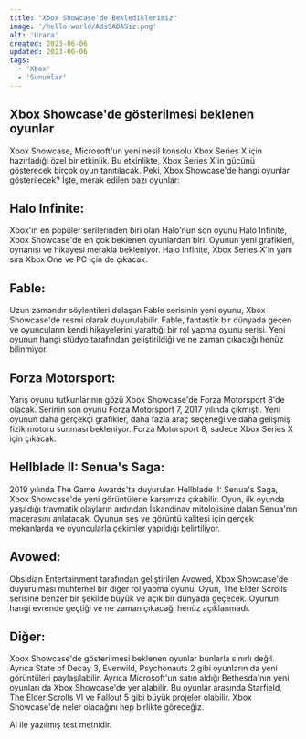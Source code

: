 ```yaml
---
title: "Xbox Showcase'de Beklediklerimiz"
image: '/hello-world/AdsSADASız.png'
alt: 'Urara'
created: 2023-06-06
updated: 2023-06-06
tags:
  - 'Xbox'
  - 'Sunumlar'
---
```


## Xbox Showcase'de gösterilmesi beklenen oyunlar

Xbox Showcase, Microsoft'un yeni nesil konsolu Xbox Series X için hazırladığı özel bir etkinlik. Bu etkinlikte, Xbox Series X'in gücünü gösterecek birçok oyun tanıtılacak. Peki, Xbox Showcase'de hangi oyunlar gösterilecek? İşte, merak edilen bazı oyunlar:

## Halo Infinite:
Xbox'ın en popüler serilerinden biri olan Halo'nun son oyunu Halo Infinite, Xbox Showcase'de en çok beklenen oyunlardan biri. Oyunun yeni grafikleri, oynanışı ve hikayesi merakla bekleniyor. Halo Infinite, Xbox Series X'in yanı sıra Xbox One ve PC için de çıkacak.

## Fable:
Uzun zamandır söylentileri dolaşan Fable serisinin yeni oyunu, Xbox Showcase'de resmi olarak duyurulabilir. Fable, fantastik bir dünyada geçen ve oyuncuların kendi hikayelerini yarattığı bir rol yapma oyunu serisi. Yeni oyunun hangi stüdyo tarafından geliştirildiği ve ne zaman çıkacağı henüz bilinmiyor.

## Forza Motorsport: 
Yarış oyunu tutkunlarının gözü Xbox Showcase'de Forza Motorsport 8'de olacak. Serinin son oyunu Forza Motorsport 7, 2017 yılında çıkmıştı. Yeni oyunun daha gerçekçi grafikler, daha fazla araç seçeneği ve daha gelişmiş fizik motoru sunması bekleniyor. Forza Motorsport 8, sadece Xbox Series X için çıkacak.

## Hellblade II: Senua's Saga:
2019 yılında The Game Awards'ta duyurulan Hellblade II: Senua's Saga, Xbox Showcase'de yeni görüntülerle karşımıza çıkabilir. Oyun, ilk oyunda yaşadığı travmatik olayların ardından İskandinav mitolojisine dalan Senua'nın macerasını anlatacak. Oyunun ses ve görüntü kalitesi için gerçek mekanlarda ve oyuncularla çekimler yapıldığı belirtiliyor.

## Avowed: 
Obsidian Entertainment tarafından geliştirilen Avowed, Xbox Showcase'de duyurulması muhtemel bir diğer rol yapma oyunu. Oyun, The Elder Scrolls serisine benzer bir şekilde büyük ve açık bir dünyada geçecek. Oyunun hangi evrende geçtiği ve ne zaman çıkacağı henüz açıklanmadı.

## Diğer:
Xbox Showcase'de gösterilmesi beklenen oyunlar bunlarla sınırlı değil. Ayrıca State of Decay 3, Everwild, Psychonauts 2 gibi oyunların da yeni görüntüleri paylaşılabilir. Ayrıca Microsoft'un satın aldığı Bethesda'nın yeni oyunları da Xbox Showcase'de yer alabilir. Bu oyunlar arasında Starfield, The Elder Scrolls VI ve Fallout 5 gibi büyük projeler olabilir. Xbox Showcase'de neler olacağını hep birlikte göreceğiz.

AI ile yazılmış test metnidir.
